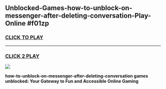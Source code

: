 
## Unblocked-Games-how-to-unblock-on-messenger-after-deleting-conversation-Play-Online #f01zp
<h3>
<a href="https://news.freeplayer.one?title=how-to-unblock-on-messenger-after-deleting-conversation&ref=3">CLICK TO PLAY</a></h3>
<hr>

<h3>
<a href="https://news.freeplayer.one?title=how-to-unblock-on-messenger-after-deleting-conversation&ref=3">CLICK 2 PLAY</a>
  
</h3>

<a href="https://news.freeplayer.one?title=how-to-unblock-on-messenger-after-deleting-conversation&ref=3"><img src="https://clearcache.store/games.png"></a>


**how-to-unblock-on-messenger-after-deleting-conversation games unblocked: Your Gateway to Fun and Accessible Online Gaming**
